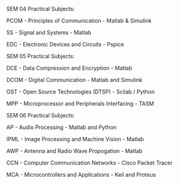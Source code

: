 SEM 04 Practical Subjects:

PCOM - Principles of Communication - Matlab & Simulink

SS - Signal and Systems - Matlab

EDC - Electronic Devices and Circuits - Pspice


SEM 05 Practical Subjects:

DCE - Data Compression and Encryption - Matlab

DCOM - Digital Communication - Matlab and Simulink

OST - Open Source Technologies (DTSP) - Scilab / Python

MPP - Microprocessor and Peripherals Interfacing - TASM



SEM 06 Practical Subjects:

AP - Audio Processing - Matlab and Python

IPML - Image Processing and Machine Vision - Matlab

AWP - Antenna and Radio Wave Propogation - Matlab

CCN - Computer Communication Networks - Cisco Packet Tracer

MCA - Microcontrollers and Applications - Keil and Proteus

